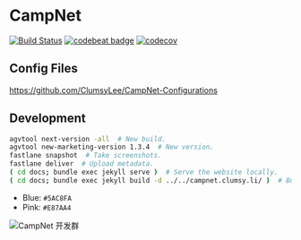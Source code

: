 # CampNet

[![Build Status](https://travis-ci.org/ClumsyLee/CampNet.svg?branch=master)](https://travis-ci.org/ClumsyLee/CampNet)
[![codebeat badge](https://codebeat.co/badges/09bdf607-8bb0-43a2-9ace-73d9cca02efa)](https://codebeat.co/projects/github-com-thomaslee969-campnet-master)
[![codecov](https://codecov.io/gh/ThomasLee969/CampNet/branch/master/graph/badge.svg)](https://codecov.io/gh/ThomasLee969/CampNet)

## Config Files

https://github.com/ClumsyLee/CampNet-Configurations

## Development

```bash
agvtool next-version -all  # New build.
agvtool new-marketing-version 1.3.4  # New version.
fastlane snapshot  # Take screenshots.
fastlane deliver  # Upload metadata.
( cd docs; bundle exec jekyll serve )  # Serve the website locally.
( cd docs; bundle exec jekyll build -d ../../campnet.clumsy.li/ )  # Build the files into the coding.net repo.
```

* Blue: `#5AC8FA`
* Pink: `#E87AA4`

![CampNet 开发群](https://user-images.githubusercontent.com/7030671/55692434-d829eb80-595c-11e9-95fa-8c4ca6fe0c2c.jpg)
